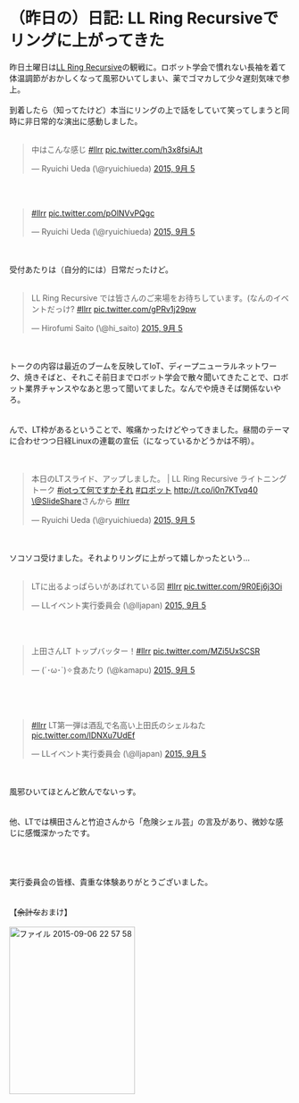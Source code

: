 # （昨日の）日記: LL Ring Recursiveでリングに上がってきた
昨日土曜日は<a href="http://ll.jus.or.jp/2015/" target="_blank">LL Ring Recursive</a>の観戦に。ロボット学会で慣れない長袖を着て体温調節がおかしくなって風邪ひいてしまい、薬でゴマカして少々遅刻気味で参上。<br />
<br />
到着したら（知ってたけど）本当にリングの上で話をしていて笑ってしまうと同時に非日常的な演出に感動しました。<br />
<br />
<blockquote class="twitter-tweet" lang="ja"><p lang="ja" dir="ltr">中はこんな感じ <a href="https://twitter.com/hashtag/llrr?src=hash">#llrr</a> <a href="http://t.co/h3x8fsiAJt">pic.twitter.com/h3x8fsiAJt</a></p>&mdash; Ryuichi Ueda (\@ryuichiueda) <a href="https://twitter.com/ryuichiueda/status/640011010045120512">2015, 9月 5</a></blockquote> <script async src="//platform.twitter.com/widgets.js" charset="utf-8"></script><br />
<br />
<blockquote class="twitter-tweet" lang="ja"><p lang="und" dir="ltr"><a href="https://twitter.com/hashtag/llrr?src=hash">#llrr</a> <a href="http://t.co/pOlNVvPQgc">pic.twitter.com/pOlNVvPQgc</a></p>&mdash; Ryuichi Ueda (\@ryuichiueda) <a href="https://twitter.com/ryuichiueda/status/640036683258302464">2015, 9月 5</a></blockquote> <script async src="//platform.twitter.com/widgets.js" charset="utf-8"></script><br />
<br />
受付あたりは（自分的には）日常だったけど。<br />
<br />
<blockquote class="twitter-tweet" lang="ja"><p lang="ja" dir="ltr">LL Ring Recursive では皆さんのご来場をお待ちしています。(なんのイベントだっけ? <a href="https://twitter.com/hashtag/llrr?src=hash">#llrr</a> <a href="http://t.co/gPRv1j29pw">pic.twitter.com/gPRv1j29pw</a></p>&mdash; Hirofumi Saito (\@hi_saito) <a href="https://twitter.com/hi_saito/status/639984664099188736">2015, 9月 5</a></blockquote> <script async src="//platform.twitter.com/widgets.js" charset="utf-8"></script><br />
<br />
トークの内容は最近のブームを反映してIoT、ディープニューラルネットワーク、焼きそばと、それこそ前日までロボット学会で散々聞いてきたことで、ロボット業界チャンスやなあと思って聞いてました。なんでや焼きそば関係ないやろ。<br />
<br />
<br />
んで、LT枠があるということで、喉痛かったけどやってきました。昼間のテーマに合わせつつ日経Linuxの連載の宣伝（になっているかどうかは不明）。<br />
<br />
 <br />
<blockquote class="twitter-tweet" lang="ja"><p lang="ja" dir="ltr">本日のLTスライド、アップしました。 | LL Ring Recursive ライトニングトーク <a href="https://twitter.com/hashtag/iot%E3%81%A3%E3%81%A6%E4%BD%95%E3%81%A7%E3%81%99%E3%81%8B%E3%81%9D%E3%82%8C?src=hash">#iotって何ですかそれ</a> <a href="https://twitter.com/hashtag/%E3%83%AD%E3%83%9C%E3%83%83%E3%83%88?src=hash">#ロボット</a> <a href="http://t.co/i0n7KTvq40">http://t.co/i0n7KTvq40</a> <a href="https://twitter.com/SlideShare">\@SlideShare</a>さんから <a href="https://twitter.com/hashtag/llrr?src=hash">#llrr</a></p>&mdash; Ryuichi Ueda (\@ryuichiueda) <a href="https://twitter.com/ryuichiueda/status/640122847403225088">2015, 9月 5</a></blockquote> <script async src="//platform.twitter.com/widgets.js" charset="utf-8"></script><br />
<br />
ソコソコ受けました。それよりリングに上がって嬉しかったという…<br />
<br />
<blockquote class="twitter-tweet" lang="ja"><p lang="ja" dir="ltr">LTに出るよっぱらいがあばれている図 <a href="https://twitter.com/hashtag/llrr?src=hash">#llrr</a> <a href="http://t.co/9R0Ej6j3Oi">pic.twitter.com/9R0Ej6j3Oi</a></p>&mdash; LLイベント実行委員会 (\@lljapan) <a href="https://twitter.com/lljapan/status/640087329357455360">2015, 9月 5</a></blockquote> <script async src="//platform.twitter.com/widgets.js" charset="utf-8"></script><br />
<br />
<blockquote class="twitter-tweet" lang="ja"><p lang="ja" dir="ltr">上田さんLT トップバッター！<a href="https://twitter.com/hashtag/llrr?src=hash">#llrr</a> <a href="http://t.co/MZi5UxSCSR">pic.twitter.com/MZi5UxSCSR</a></p>&mdash; (´･ω･`)✧食あたり (\@kamapu) <a href="https://twitter.com/kamapu/status/640096112632688641">2015, 9月 5</a></blockquote> <script async src="//platform.twitter.com/widgets.js" charset="utf-8"></script><br />
<br />
<br />
<blockquote class="twitter-tweet" lang="ja"><p lang="ja" dir="ltr"><a href="https://twitter.com/hashtag/llrr?src=hash">#llrr</a> LT第一弾は酒乱で名高い上田氏のシェルねた <a href="http://t.co/lDNXu7UdEf">pic.twitter.com/lDNXu7UdEf</a></p>&mdash; LLイベント実行委員会 (\@lljapan) <a href="https://twitter.com/lljapan/status/640095154062278656">2015, 9月 5</a></blockquote> <script async src="//platform.twitter.com/widgets.js" charset="utf-8"></script><br />
<br />
風邪ひいてほとんど飲んでないっす。<br />
<br />
<br />
他、LTでは横田さんと竹迫さんから「危険シェル芸」の言及があり、微妙な感じに感慨深かったです。<br />
<br />
<br />
<script async class="speakerdeck-embed" data-id="dbd1f3835fd244ff83cc95fc59c7c7fb" data-ratio="1.44428772919605" src="//speakerdeck.com/assets/embed.js"></script><br />
<br />
実行委員会の皆様、貴重な体験ありがとうございました。<br />
<br />
<br />
【<s>余計な</s>おまけ】<br />
<br />
<a href="ce9da0761971a420773c1f413513755f-e1441547967875.jpeg"><img src="ce9da0761971a420773c1f413513755f-e1441547967875-225x300.jpeg" alt="ファイル 2015-09-06 22 57 58" width="225" height="300" class="aligncenter size-medium wp-image-6934" /></a><br />

